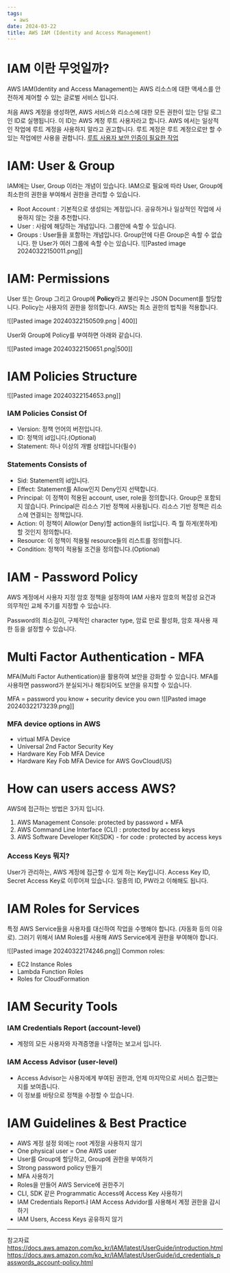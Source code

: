 ```yaml
---
tags:
  - aws
date: 2024-03-22
title: AWS IAM (Identity and Access Management)
---
```

# IAM 이란 무엇일까?

AWS IAM(Identity and Access Management)는 AWS 리소스에 대한 액세스를 안전하게 제어할 수 있는 글로벌 서비스 입니다.

처음 AWS 계정을 생성하면, AWS 서비스와 리소스에 대한 모든 권한이 있는 단일 로그인 ID로 실행됩니다. 
이 ID는 AWS 계정 루트 사용자라고 합니다. AWS 에서는 일상적인 작업에 루트 계정을 사용하지 말라고 권고합니다. 루트 계정은 루트 계정으로만 할 수 있는 작업에만 사용을 권합니다. 
[루트 사용자 보안 인증이 필요한 작업](https://docs.aws.amazon.com/ko_kr/IAM/latest/UserGuide/root-user-tasks.html)


# IAM: User & Group

IAM에는 User, Group 이라는 개념이 있습니다. IAM으로 필요에 따라 User, Group에 최소한의 권한을 부여해서 권한을 관리할 수 있습니다.

- Root Account : 기본적으로 생성되는 계정입니다. 공유하거나 일상적인 작업에 사용하지 않는 것을 추천합니다.
- User : 사람에 해당하는 개념입니다. 그룹안에 속할 수 있습니다.
- Groups : User들을 포함하는 개념입니다. Group안에 다른 Group은 속할 수 없습니다. 한 User가 여러 그룹에 속할 수는 있습니다.
![[Pasted image 20240322150011.png]]


# IAM: Permissions

User 또는 Group 그리고 Group에 **Policy**라고 불리우는 JSON Document를 할당합니다. Policy는 사용자의 권한을 정의합니다.
AWS는 최소 권한의 법칙을 적용합니다. 

![[Pasted image 20240322150509.png | 400]]

User와 Group에 Policy를 부여하면 아래와 같습니다.

![[Pasted image 20240322150651.png|500]]



# IAM Policies Structure

![[Pasted image 20240322154653.png]]
### IAM Policies Consist Of
- Version: 정책 언어의 버전입니다.
- ID: 정책의 id입니다.(Optional)
- Statement: 하나 이상의 개별 상태입니다(필수)

### Statements Consists of
- Sid: Statement의 id입니다.
- Effect: Statement를 Allow인지 Deny인지 선택합니다.
- Principal: 이 정책이 적용된 account, user, role을 정의합니다. Group은 포함되지 않습니다.
	Principal은 리소스 기반 정책에 사용됩니다. 리소스 기반 정책은 리소스에 연결되는 정책입니다.
- Action: 이 정책이 Allow(or Deny)할 action들의 list입니다. 즉 뭘 하게(못하게) 할 것인지 정의합니다.
- Resource: 이 정책이 적용될 resource들의 리스트를 정의합니다.
- Condition: 정책이 적용될 조건을 정의합니다.(Optional)

# IAM - Password Policy

AWS 계정에서 사용자 지정 암호 정책을 설정하여 IAM 사용자 암호의 복잡성 요건과 의무적인 교체 주기를 지정할 수 있습니다.

Password의 최소길이, 구체적인 character type, 암료 만료 활성화, 암호 재사용 재한 등을 설정할 수 있습니다.


# Multi Factor Authentication - MFA

MFA(Multi Factor Authentication)을 활용하여 보안을 강화할 수 있습니다. MFA를 사용하면 password가 분실되거나 해킹되어도 보안을 유지할 수 있습니다.

MFA = password you know + security device you own
![[Pasted image 20240322173239.png]]
### MFA device options in AWS
- virtual MFA Device
- Universal 2nd Factor Security Key
- Hardware Key Fob MFA Device
- Hardware Key Fob MFA Device for AWS GovCloud(US)

# How can users access AWS?

AWS에 접근하는 방법은 3가지 입니다.
1. AWS Management Console: protected by password + MFA
2. AWS Command Line Interface (CLI) : protected by access keys
3. AWS Software Developer Kit(SDK) - for code : protected by access keys

### Access Keys 뭐지?
User가 관리하는, AWS 계정에 접근할 수 있게 하는 Key입니다.
Access Key ID, Secret Access Key로 이루어져 있습니다. 일종의 ID, PW라고 이해해도 됩니다.


# IAM Roles for Services

특정 AWS Service들을 사용자를 대신하여 작업을 수행해야 합니다. (자동화 등의 이유로). 그러기 위해서 IAM Roles를 사용해 AWS Service에게 권한을 부여해야 합니다.

![[Pasted image 20240322174246.png]]
Common roles:
- EC2 Instance Roles
- Lambda Function Roles
- Roles for CloudFormation

# IAM Security Tools

### IAM Credentials Report (account-level)
- 계정의 모든 사용자와 자격증명을 나열하는 보고서 입니다.

### IAM Access Advisor (user-level)
- Access Advisor는 사용자에게 부여된 권한과, 언제 마지막으로 서비스 접근했는지를 보여줍니다.
- 이 정보를 바탕으로 정책을 수정할 수 있습니다.

# IAM Guidelines & Best Practice

- AWS 계정 설정 외에는 root 계정을 사용하지 않기
- One physical user = One AWS user
- User를 Group에 할당하고, Group에 권한을 부여하기
- Strong password policy 만들기
- MFA 사용하기
- Roles을 만들어 AWS Service에 권한주기
- CLI, SDK 같은 Programmatic Access에 Access Key 사용하기
- IAM Credentials Report나 IAM Access Advidor를 사용해서 계정 권한을 감시하기
- IAM Users, Access Keys 공유하지 않기

---
참고자료
https://docs.aws.amazon.com/ko_kr/IAM/latest/UserGuide/introduction.html
https://docs.aws.amazon.com/ko_kr/IAM/latest/UserGuide/id_credentials_passwords_account-policy.html